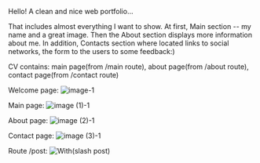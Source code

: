 Hello!
A clean and nice web portfolio...

That includes almost everything I want to show. 
At first, Main section -- my name and a great image.
Then the About section displays more information about me.
In addition, Contacts section where located links to social networks, 
the form to the users to some feedback:)  

CV contains:
main page(from /main route),
about page(from /about route), 
contact page(from /contact route)

Welcome page:
![image-1](https://user-images.githubusercontent.com/78197235/108606422-45758700-73e4-11eb-9392-8fc576ef1a48.png)


Main page:
![image (1)-1](https://user-images.githubusercontent.com/78197235/108606442-532b0c80-73e4-11eb-849c-493943a5c95d.png)


About page:
![image (2)-1](https://user-images.githubusercontent.com/78197235/108606463-62aa5580-73e4-11eb-8a28-bd2660944727.png)


Contact page:
![image (3)-1](https://user-images.githubusercontent.com/78197235/108606474-735acb80-73e4-11eb-89ba-4278f81966a3.png)

Route /post:
![With(slash post)](https://user-images.githubusercontent.com/78197235/109422302-2fc81900-7a05-11eb-9f0a-a31c7eec7392.png)

